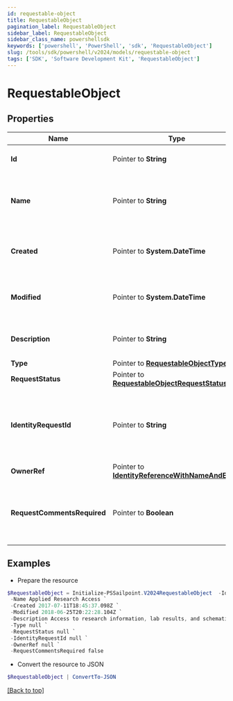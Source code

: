 ```yaml
---
id: requestable-object
title: RequestableObject
pagination_label: RequestableObject
sidebar_label: RequestableObject
sidebar_class_name: powershellsdk
keywords: ['powershell', 'PowerShell', 'sdk', 'RequestableObject'] 
slug: /tools/sdk/powershell/v2024/models/requestable-object
tags: ['SDK', 'Software Development Kit', 'RequestableObject']
---
```



# RequestableObject

## Properties

Name | Type | Description | Notes
------------ | ------------- | ------------- | -------------
**Id** |  Pointer to **String** | Id of the requestable object itself | [optional] 
**Name** |  Pointer to **String** | Human-readable display name of the requestable object | [optional] 
**Created** |  Pointer to **System.DateTime** | The time when the requestable object was created | [optional] 
**Modified** |  Pointer to **System.DateTime** | The time when the requestable object was last modified | [optional] 
**Description** |  Pointer to **String** | Description of the requestable object. | [optional] 
**Type** |  Pointer to [**RequestableObjectType**](requestable-object-type) |  | [optional] 
**RequestStatus** |  Pointer to [**RequestableObjectRequestStatus**](requestable-object-request-status) |  | [optional] 
**IdentityRequestId** |  Pointer to **String** | If *requestStatus* is *PENDING*, indicates the id of the associated account activity. | [optional] 
**OwnerRef** |  Pointer to [**IdentityReferenceWithNameAndEmail**](identity-reference-with-name-and-email) |  | [optional] 
**RequestCommentsRequired** |  Pointer to **Boolean** | Whether the requester must provide comments when requesting the object. | [optional] 

## Examples

- Prepare the resource
```powershell
$RequestableObject = Initialize-PSSailpoint.V2024RequestableObject  -Id 2c9180835d2e5168015d32f890ca1581 `
 -Name Applied Research Access `
 -Created 2017-07-11T18:45:37.098Z `
 -Modified 2018-06-25T20:22:28.104Z `
 -Description Access to research information, lab results, and schematics. `
 -Type null `
 -RequestStatus null `
 -IdentityRequestId null `
 -OwnerRef null `
 -RequestCommentsRequired false
```

- Convert the resource to JSON
```powershell
$RequestableObject | ConvertTo-JSON
```


[[Back to top]](#) 

